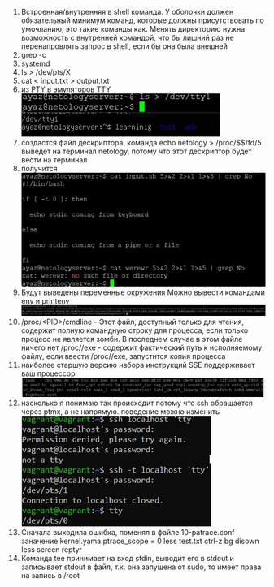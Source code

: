 1. Встроенная/внутренняя в shell команда.
У оболочки должен обязательный минимум команд, которые должны присутствовать по умочланию, это такие команды как.
Менять директорию нужна возможность с внутренней командой, что бы лишний раз не перенапровлять запрос в shell, 
если бы она была внешней
1. grep -c
1. systemd
1. ls > /dev/pts/X
1. cat < input.txt > output.txt
1. из PTY в эмуляторов TTY<br/>
![из PTY в эмуляторов TTY](img/6.jpg)
1. создастся файл дескриптора, команда echo netology > /proc/$$/fd/5 выведет на терминал netology, 
потому что этот дескриптор будет вести на терминал
1. получится<br/>
![перенапровление потоков](img/8.jpg)
1. Будут выведены переменные окружения
Можно вывести командами env и printenv
![команда cat /proc/$$/environ](img/9.jpg)
1. /proc/&lt;PID&gt;/cmdline - Этот файл, доступный только для чтения, содержит полную командную строку для процесса, 
если только процесс не является зомби. 
В последнем случае в этом файле ничего нет
/proc/<PID>/exe - содержит фактический путь к исполняемому файлу, если ввести /proc/<PID>/exe, запустится копия процесса <PID>
1. наиболее старшую версию набора инструкций SSE поддерживает ваш процессор
![наиболее старшую версию набора инструкций SSE](img/11.jpg)
1. насколько я понимаю так происходит потому что ssh обращается через ptmx, а не напрямую. поведение можно изменить
![not a tty](img/12.jpg)
1. Сначала выходила ошибка, поменял в файле 10-patrace.conf
заначение kernel.yama.ptrace_scope = 0
less test.txt
ctrl-z
bg
disown less
screen
reptyr <PID>
1. Команда tee принимает на вход stdin, выводит его в stdout и записывает stdout в файл, 
т.к. она запущена от sudo, то имеет права на запись в /root
